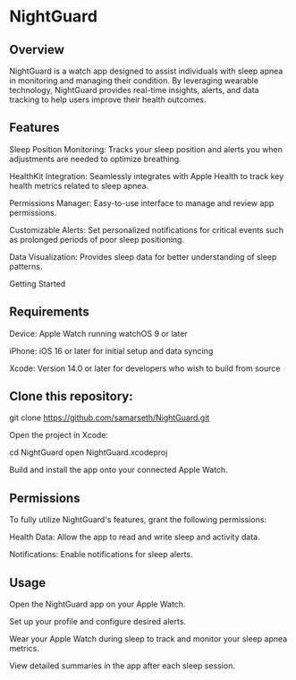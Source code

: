 # NightGuard

## Overview

NightGuard is a watch app designed to assist individuals with sleep apnea in monitoring and managing their condition. By leveraging wearable technology, NightGuard provides real-time insights, alerts, and data tracking to help users improve their health outcomes.

## Features

Sleep Position Monitoring: Tracks your sleep position and alerts you when adjustments are needed to optimize breathing.

HealthKit Integration: Seamlessly integrates with Apple Health to track key health metrics related to sleep apnea.

Permissions Manager: Easy-to-use interface to manage and review app permissions.

Customizable Alerts: Set personalized notifications for critical events such as prolonged periods of poor sleep positioning.

Data Visualization: Provides sleep data for better understanding of sleep patterns.

Getting Started

## Requirements

Device: Apple Watch running watchOS 9 or later

iPhone: iOS 16 or later for initial setup and data syncing

Xcode: Version 14.0 or later for developers who wish to build from source

## Clone this repository:

git clone https://github.com/samarseth/NightGuard.git

Open the project in Xcode:

cd NightGuard
open NightGuard.xcodeproj

Build and install the app onto your connected Apple Watch.

## Permissions

To fully utilize NightGuard's features, grant the following permissions:

Health Data: Allow the app to read and write sleep and activity data.

Notifications: Enable notifications for sleep alerts.

## Usage

Open the NightGuard app on your Apple Watch.

Set up your profile and configure desired alerts.

Wear your Apple Watch during sleep to track and monitor your sleep apnea metrics.

View detailed summaries in the app after each sleep session.
